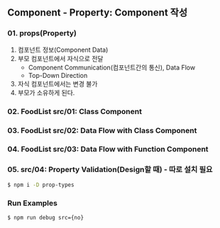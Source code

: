 ## Component - Property: Component 작성

### 01. props(Property)
1.  컴포넌트 정보(Component Data)
2.  부모 컴포넌트에서 자식으로 전달
    -   Component Communication(컴포넌트간의 통신), Data Flow
    -   Top-Down Direction
3.  자식 컴포넌트에서는 변경 불가
4.  부모가 소유하게 된다. 

### 02. FoodList src/01: Class Component
### 03. FoodList src/02: Data Flow with Class Component
### 04. FoodList src/03: Data Flow with Function Component
### 05. src/04: Property Validation(Design할 때) - 따로 설치 필요
```bash
$ npm i -D prop-types
```

### Run Examples
```bash
$ npm run debug src={no}
```